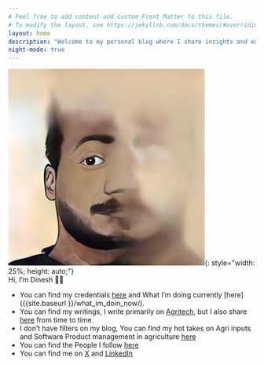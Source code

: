 ```yaml
---
# Feel free to add content and custom Front Matter to this file.
# To modify the layout, see https://jekyllrb.com/docs/themes/#overriding-theme-defaults
layout: home
description: "Welcome to my personal blog where I share insights and experiences."
night-mode: true
---
```

![itsme](dinesh.jpg){: style="width: 25%; height: auto;"}<br>
Hi, I’m Dinesh 👋🏻

- You can find my credentials  [here]({{site.baseurl}}/about/) and What I’m doing currently [here]({{site.baseurl }}/what_im_doin_now/).
- You can find my writings, I write primarily on [Agritech]({{site.baseurl}}/agriculture/), but I also share [here]({{site.baseurl}}/random_musings/) from time to time.
- I don’t have filters on my blog, You can find my hot takes on Agri inputs and Software Product management in agriculture [here]({{site.baseurl}}/product_management_posts/)
- You can find the People I follow [here]({{site.baseurl}}/people_i_follow/)
- You can find me on [X](https://twitter.com/din8sh) and [LinkedIn](https://linkedin.com/in/din8sh)